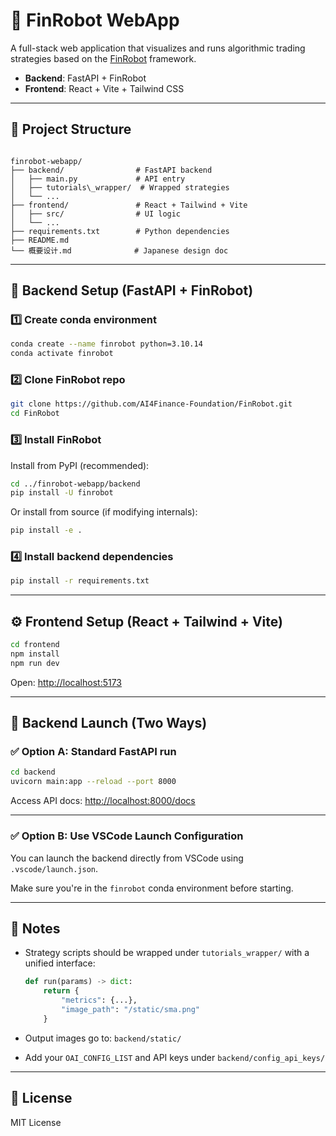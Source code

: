

# 🚀 FinRobot WebApp

A full-stack web application that visualizes and runs algorithmic trading strategies based on the [FinRobot](https://github.com/AI4Finance-Foundation/FinRobot) framework.

- **Backend**: FastAPI + FinRobot
- **Frontend**: React + Vite + Tailwind CSS

---

## 📁 Project Structure

```

finrobot-webapp/
├── backend/                # FastAPI backend
│   ├── main.py             # API entry
│   ├── tutorials\_wrapper/  # Wrapped strategies
│   └── ...
├── frontend/               # React + Tailwind + Vite
│   ├── src/                # UI logic
│   └── ...
├── requirements.txt        # Python dependencies
├── README.md
└── 概要设计.md              # Japanese design doc

````

---

## 🔧 Backend Setup (FastAPI + FinRobot)

### 1️⃣ Create conda environment

```bash
conda create --name finrobot python=3.10.14
conda activate finrobot
````

### 2️⃣ Clone FinRobot repo

```bash
git clone https://github.com/AI4Finance-Foundation/FinRobot.git
cd FinRobot
```

### 3️⃣ Install FinRobot

Install from PyPI (recommended):

```bash
cd ../finrobot-webapp/backend
pip install -U finrobot
```

Or install from source (if modifying internals):

```bash
pip install -e .
```

### 4️⃣ Install backend dependencies

```bash
pip install -r requirements.txt
```

---

## ⚙️ Frontend Setup (React + Tailwind + Vite)

```bash
cd frontend
npm install
npm run dev
```

Open: [http://localhost:5173](http://localhost:5173)

---

## 🚀 Backend Launch (Two Ways)

### ✅ Option A: Standard FastAPI run

```bash
cd backend
uvicorn main:app --reload --port 8000
```

Access API docs: [http://localhost:8000/docs](http://localhost:8000/docs)

---

### ✅ Option B: Use VSCode Launch Configuration

You can launch the backend directly from VSCode using `.vscode/launch.json`.


Make sure you're in the `finrobot` conda environment before starting.

---

## 📌 Notes

* Strategy scripts should be wrapped under `tutorials_wrapper/` with a unified interface:

  ```python
  def run(params) -> dict:
      return {
          "metrics": {...},
          "image_path": "/static/sma.png"
      }
  ```

* Output images go to: `backend/static/`

* Add your `OAI_CONFIG_LIST` and API keys under `backend/config_api_keys/`


---

## 🧾 License

MIT License
